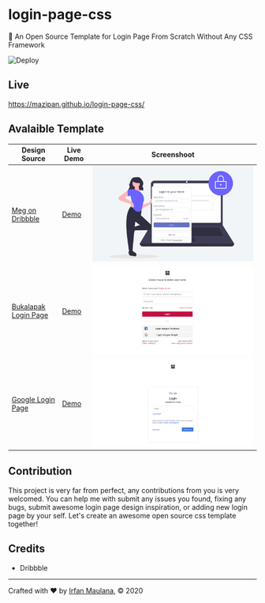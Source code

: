 # login-page-css

🔐 An Open Source Template for Login Page From Scratch Without Any CSS Framework

![Deploy](https://github.com/mazipan/login-page-css/workflows/Deploy/badge.svg?branch=master)

## Live

https://mazipan.github.io/login-page-css/

## Avalaible Template

| Design Source | Live Demo | Screenshoot |
|---|---|---|
| [Meg on Dribbble](https://dribbble.com/shots/3666951-Log-in-to-your-store) |  [Demo](https://mazipan.github.io/login-page-css/01-shopify/index.html) | ![](screenshoots/01-shopify.png) |
| [Bukalapak Login Page](https://www.bukalapak.com/login) |  [Demo](https://mazipan.github.io/login-page-css/02-bukalapak/index.html) | ![](screenshoots/02-bukalapak.png) |
| [Google Login Page](https://www.google.co.id/login) |  [Demo](https://mazipan.github.io/login-page-css/03-google/index.html) | ![](screenshoots/03-google.png) |


## Contribution

This project is very far from perfect, any contributions from you is very welcomed. You can help me with submit any issues you found, fixing any bugs, submit awesome login page design inspiration, or adding new login page by your self.
Let's create an awesome open source css template together!

## Credits

- Dribbble

---

Crafted with ❤️ by [Irfan Maulana](https://mazipan.space/), © 2020 
